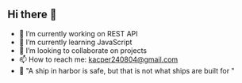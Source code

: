 ## Hi there 👋

<!--
**kaspares/kaspares** is a ✨ _special_ ✨ repository because its `README.md` (this file) appears on your GitHub profile.
-->

- 🔭 I’m currently working on REST API
- 🌱 I’m currently learning JavaScript
- 👯 I’m looking to collaborate on projects
- 📫 How to reach me: kacper240804@gmail.com
- 🗿 "A ship in harbor is safe, but that is not what ships are built for "
